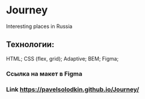 # Journey
Interesting places in Russia

## Технологии:
HTML; CSS (flex, grid); Adaptive; BEM; Figma;

### Ссылка на макет в Figma

### Link https://pavelsolodkin.github.io/Journey/
